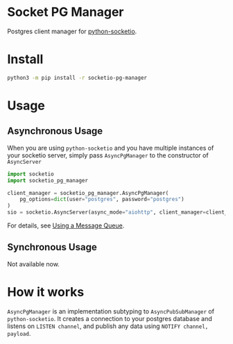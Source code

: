 Socket PG Manager
===============

Postgres client manager for [python-socketio](https://python-socketio.readthedocs.io/).

# Install

```bash
python3 -m pip install -r socketio-pg-manager
```

# Usage

## Asynchronous Usage

When you are using `python-socketio` and you have multiple instances of your socketio server, simply pass `AsyncPgManager` to the constructor of `AsyncServer` 

```python
import socketio
import socketio_pg_manager

client_manager = socketio_pg_manager.AsyncPgManager(
    pg_options=dict(user="postgres", password="postgres")
)
sio = socketio.AsyncServer(async_mode="aiohttp", client_manager=client_manager)
```

For details, see [Using a Message Queue](https://python-socketio.readthedocs.io/en/stable/server.html#using-a-message-queue).

## Synchronous Usage

Not available now.

# How it works

`AsyncPgManager` is an implementation subtyping to `AsyncPubSubManager` of `python-socketio`. It creates a connection to your postgres database and listens on `LISTEN channel`, and publish any data using `NOTIFY channel, payload`.
